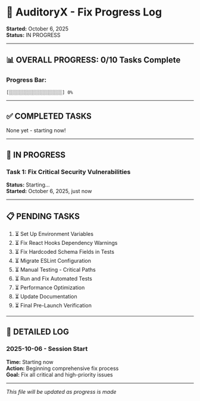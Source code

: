 # 🔧 AuditoryX - Fix Progress Log
**Started:** October 6, 2025  
**Status:** IN PROGRESS  

---

## 📊 OVERALL PROGRESS: 0/10 Tasks Complete

### Progress Bar:
```
[░░░░░░░░░░░░░░░░░░░░] 0%
```

---

## ✅ COMPLETED TASKS

None yet - starting now!

---

## 🔄 IN PROGRESS

### Task 1: Fix Critical Security Vulnerabilities
**Status:** Starting...  
**Started:** October 6, 2025, just now  

---

## 📋 PENDING TASKS

1. ⏳ Set Up Environment Variables
2. ⏳ Fix React Hooks Dependency Warnings
3. ⏳ Fix Hardcoded Schema Fields in Tests
4. ⏳ Migrate ESLint Configuration
5. ⏳ Manual Testing - Critical Paths
6. ⏳ Run and Fix Automated Tests
7. ⏳ Performance Optimization
8. ⏳ Update Documentation
9. ⏳ Final Pre-Launch Verification

---

## 📝 DETAILED LOG

### 2025-10-06 - Session Start

**Time:** Starting now  
**Action:** Beginning comprehensive fix process  
**Goal:** Fix all critical and high-priority issues  

---

*This file will be updated as progress is made*
